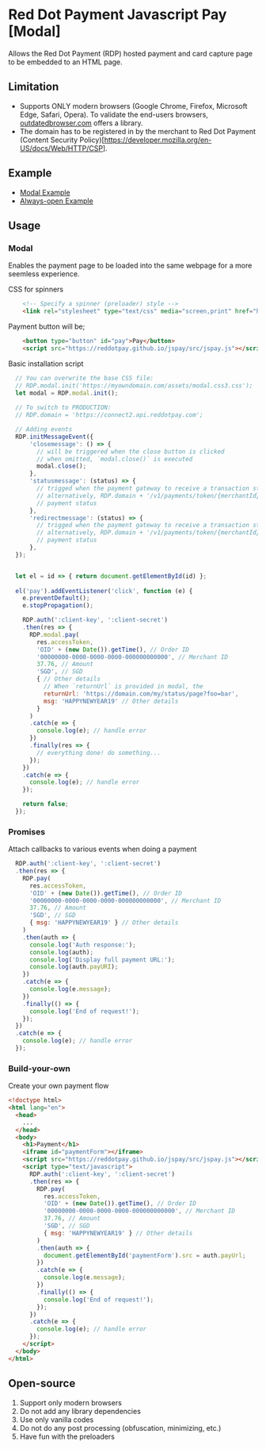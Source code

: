 # Red Dot Payment Javascript Pay [Modal]

Allows the Red Dot Payment (RDP) hosted payment and card capture page to be embedded to an HTML page.

## Limitation

- Supports ONLY modern browsers (Google Chrome, Firefox, Microsoft Edge, Safari, Opera). To validate the end-users browsers, [outdatedbrowser.com](http://outdatedbrowser.com/en/how) offers a library.
- The domain has to be registered in by the merchant to Red Dot Payment (Content Security Policy)[https://developer.mozilla.org/en-US/docs/Web/HTTP/CSP].

## Example

- [Modal Example](https://reddotpay.github.io/jspay/example-modal.html)
- [Always-open Example](https://reddotpay.github.io/jspay/example-persistent.html)

## Usage

### Modal

Enables the payment page to be loaded into the same webpage for a more seemless experience.

CSS for spinners
```html
    <!-- Specify a spinner (preloader) style -->
    <link rel="stylesheet" type="text/css" media="screen,print" href="https://reddotpay.github.io/jspay/modal.loader2.css3.css">
```

Payment button will be;
```html
    <button type="button" id="pay">Pay</button> 
    <script src="https://reddotpay.github.io/jspay/src/jspay.js"></script>
```

Basic installation script
```javascript
  // You can overwrite the base CSS file:
  // RDP.modal.init('https://myowndomain.com/assets/modal.css3.css');
  let modal = RDP.modal.init();
  
  // To switch to PRODUCTION:
  // RDP.domain = 'https://connect2.api.reddotpay.com';

  // Adding events 
  RDP.initMessageEvent({
      'closemessage': () => {
        // will be triggered when the close button is clicked
        // when omitted, `modal.close()` is executed
        modal.close();
      },
      'statusmessage': (status) => {
        // trigged when the payment gateway to receive a transaction status and the `returnUrl` is empty
        // alternatively, RDP.domain + '/v1/payments/token/{merchantId}/status/{orderId}' to pull the
        // payment status
      },
      'redirectmessage': (status) => {
        // trigged when the payment gateway to receive a transaction status and the `returnUrl` is provided
        // alternatively, RDP.domain + '/v1/payments/token/{merchantId}/status/{orderId}' to pull the
        // payment status
      },
  });


  let el = id => { return document.getElementById(id) };
  
  el('pay').addEventListener('click', function (e) {
    e.preventDefault();
    e.stopPropagation();

    RDP.auth(':client-key', ':client-secret')
    .then(res => {
      RDP.modal.pay(
        res.accessToken,
        'OID' + (new Date()).getTime(), // Order ID
        '00000000-0000-0000-0000-000000000000', // Merchant ID
        37.76, // Amount
        'SGD', // SGD
        { // Other details
          // When `returnUrl` is provided in modal, the
          returnUrl: 'https://domain.com/my/status/page?foo=bar',
          msg: 'HAPPYNEWYEAR19' // Other details
        }
      )
      .catch(e => {
        console.log(e); // handle error
      })
      .finally(res => {
        // everything done! do something...
      });
    })
    .catch(e => {
      console.log(e); // handle error
    });

    return false;    
  });
```

### Promises

Attach callbacks to various events when doing a payment

```javascript
  RDP.auth(':client-key', ':client-secret')
  .then(res => {
    RDP.pay(
      res.accessToken,
      'OID' + (new Date()).getTime(), // Order ID
      '00000000-0000-0000-0000-000000000000', // Merchant ID
      37.76, // Amount
      'SGD', // SGD
      { msg: 'HAPPYNEWYEAR19' } // Other details
    )
    .then(auth => {
      console.log('Auth response:');
      console.log(auth);
      console.log('Display full payment URL:');
      console.log(auth.payURI);
    })
    .catch(e => {
      console.log(e.message);
    })
    .finally(() => {
      console.log('End of request!');
    });
  })
  .catch(e => {
    console.log(e); // handle error
  });
```

### Build-your-own

Create your own payment flow

```html
<!doctype html>
<html lang="en">
  <head>
    ...
  </head>
  <body>
    <h1>Payment</h1>
    <iframe id="paymentForm"></iframe>
    <script src="https://reddotpay.github.io/jspay/src/jspay.js"></script>
    <script type="text/javascript">
      RDP.auth(':client-key', ':client-secret')
      .then(res => {
        RDP.pay(
          res.accessToken,
          'OID' + (new Date()).getTime(), // Order ID
          '00000000-0000-0000-0000-000000000000', // Merchant ID
          37.76, // Amount
          'SGD', // SGD
          { msg: 'HAPPYNEWYEAR19' } // Other details
        )
        .then(auth => {
          document.getElementById('paymentForm').src = auth.payUrl;
        })
        .catch(e => {
          console.log(e.message);
        })
        .finally(() => {
          console.log('End of request!');
        });
      })
      .catch(e => {
        console.log(e); // handle error
      });
    </script>
  </body>
</html>
```

## Open-source

1. Support only modern browsers
2. Do not add any library dependencies
3. Use only vanilla codes
4. Do not do any post processing (obfuscation, minimizing, etc.)
5. Have fun with the preloaders


